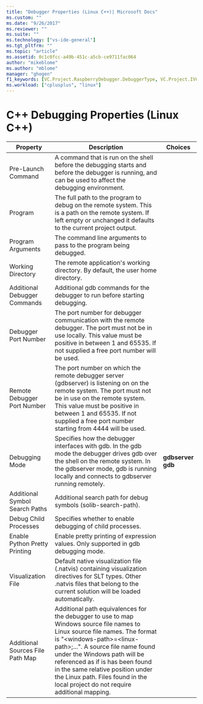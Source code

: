 ```yaml
---
title: "Debugger Properties (Linux C++)| Microsoft Docs"
ms.custom: ""
ms.date: "9/26/2017"
ms.reviewer: ""
ms.suite: ""
ms.technology: ["vs-ide-general"]
ms.tgt_pltfrm: ""
ms.topic: "article"
ms.assetid: 0c1c0fcc-a49b-451c-a5cb-ce9711fac064
author: "mikeblome"
ms.author: "mblome"
manager: "ghogen"
f1_keywords: [VC.Project.RaspberryDebugger.DebuggerType, VC.Project.IVCLocalDebugPageObject.CommandArguments, VC.Project.IVCLocalDebugPageObject.WorkingDirectory, VC.Project.RaspberryDebugger.LaunchActivity, VC.Project.LinuxDebugger.DebugChildProcesses]
ms.workload: ["cplusplus", "linux"]
---
```


# C++ Debugging Properties (Linux C++)

Property | Description | Choices
--- | ---| ---
Pre-Launch Command | A command that is run on the shell before the debugging starts and before the debugger is running, and can be used to affect the debugging environment.
Program | The full path to the program to debug on the remote system. This is a path on the remote system. If left empty or unchanged it defaults to the current project output.
Program Arguments | The command line arguments to pass to the program being debugged.
Working Directory | The remote application's working directory. By default, the user home directory.
Additional Debugger Commands | Additional gdb commands for the debugger to run before starting debugging.
Debugger Port Number | The port number for debugger communication with the remote debugger. The port must not be in use locally. This value must be positive in between 1 and 65535. If not supplied a free port number will be used.
Remote Debugger Port Number | The port number on which the remote debugger server (gdbserver) is listening on on the remote system. The port must not be in use on the remote system. This value must be positive in between 1 and 65535. If not supplied a free port number starting from 4444 will be used.
Debugging Mode | Specifies how the debugger interfaces with gdb. In the gdb mode the debugger drives gdb over the shell on the remote system. In the gdbserver mode, gdb is running locally and connects to gdbserver running remotely. | **gdbserver**<br>**gdb**<br>
Additional Symbol Search Paths | Additional search path for debug symbols (solib-search-path).
Debug Child Processes | Specifies whether to enable debugging of child processes.
Enable Python Pretty Printing | Enable pretty printing of expression values. Only supported in gdb debugging mode.
Visualization File | Default native visualization file (.natvis) containing visualization directives for SLT types. Other .natvis files that belong to the current solution will be loaded automatically.
Additional Sources File Path Map | Additional path equivalences for the debugger to use to map Windows source file names to Linux source file names. The format is "\<windows-path>=\<linux-path>;...". A source file name found under the Windows path will be referenced as if is has been found in the same relative position under the Linux path. Files found in the local project do not require additional mapping.